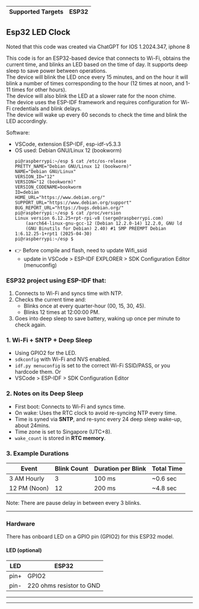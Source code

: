 | Supported Targets | ESP32 |
| --- | --- |

Esp32 LED Clock
---
Noted that this code was created via ChatGPT for IOS 1.2024.347, iphone 8

This code is for an ESP32-based device that connects to Wi-Fi, obtains the current time,
and blinks an LED based on the time of day. It supports deep sleep to save power between operations.  
The device will blink the LED once every 15 minutes, and on the hour it will blink a number of times
corresponding to the hour (12 times at noon, and 1-11 times for other hours).  
The device will also blink the LED at a slower rate for the noon chime.  
The device uses the ESP-IDF framework and requires configuration for Wi-Fi credentials and blink delays.  
The device will wake up every 60 seconds to check the time and blink the LED accordingly.  

Software:
* VSCode, extension ESP-IDF, esp-idf-v5.3.3
* OS used: Debian GNU/Linux 12 (bookworm)
    ``` terminal
    pi@raspberrypi:~/esp $ cat /etc/os-release
    PRETTY_NAME="Debian GNU/Linux 12 (bookworm)"
    NAME="Debian GNU/Linux"
    VERSION_ID="12"
    VERSION="12 (bookworm)"
    VERSION_CODENAME=bookworm
    ID=debian
    HOME_URL="https://www.debian.org/"
    SUPPORT_URL="https://www.debian.org/support"
    BUG_REPORT_URL="https://bugs.debian.org/"
    pi@raspberrypi:~/esp $ cat /proc/version
    Linux version 6.12.25+rpt-rpi-v8 (serge@raspberrypi.com)
        (aarch64-linux-gnu-gcc-12 (Debian 12.2.0-14) 12.2.0, GNU ld
        (GNU Binutils for Debian) 2.40) #1 SMP PREEMPT Debian 1:6.12.25-1+rpt1 (2025-04-30)
    pi@raspberrypi:~/esp $ 
    ```
*  :point_right:  Before compile and flash, need to update Wifi_ssid
	- update in VSCode > ESP-IDF EXPLORER > SDK Configuration Editor (menuconfig)

### ESP32 project using ESP-IDF that:
1. Connects to Wi-Fi and syncs time with NTP.
2. Checks the current time and:
    * Blinks once at every quarter-hour (00, 15, 30, 45).
    * Blinks 12 times at 12:00:00 PM.
3. Goes into deep sleep to save battery, waking up once per minute to check again.

### 1. Wi-Fi + SNTP + Deep Sleep
* Using GPIO2 for the LED.
* `sdkconfig` with Wi-Fi and NVS enabled.
* `idf.py menuconfig` is set to the correct Wi-Fi SSID/PASS, or you hardcode them. Or
* VSCode > ESP-IDF > SDK Configuration Editor

### 2. Notes on its Deep Sleep
* First boot: Connects to Wi-Fi and syncs time.
* On wake: Uses the RTC clock to avoid re-syncing NTP every time.
* Time is syned via **SNTP**, and re-sync every 24 deep sleep wake-up, about 24mins.
* Time zone is set to Singapore (UTC+8).
* `wake_count` is stored in **RTC memory**.

### 3. Example Durations

| Event        | Blink Count | Duration per Blink | Total Time |
| ------------ | ----------- | ------------------ | ---------- |
| 3 AM Hourly  | 3           | 100 ms             | \~0.6 sec  |
| 12 PM (Noon) | 12          | 200 ms             | \~4.8 sec  |

Note: There are pause delay in between every 3 blinks.

---
### Hardware
There has onboard LED on a GPIO pin (GPIO2) for this ESP32 model.

#### LED (optional)
LED | ESP32
--- | ---
pin+ | GPIO2
pin- | 220 ohms resistor to GND


---
---